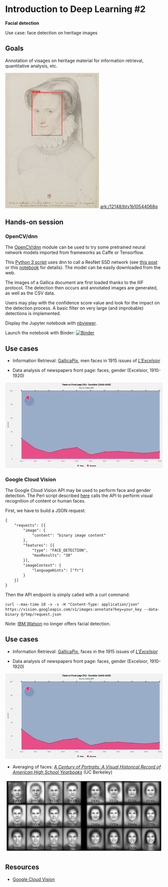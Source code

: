 # Introduction to Deep Learning #2
**Facial detection**

Use case: face detection on heritage images 

## Goals 
Annotation of visages on heritage material for information retrieval, quantitative analysis, etc.

![Face detection on engraving material](https://github.com/altomator/Introduction_to_Deep_Learning-2-Face_Detection/blob/main/images/visage.png)
[ark:/12148/btv1b10544068q](https://gallica.bnf.fr/ark:/12148/btv1b10544068q/f1)


## Hands-on session 

### OpenCV/dnn
The [OpenCV/dnn](https://www.pyimagesearch.com/2018/02/26/face-detection-with-opencv-and-deep-learning/) module can be used to try some pretrained neural network models imported from frameworks as Caffe or Tensorflow.

This [Python 3 script](https://github.com/altomator/Introduction_to_Deep_Learning-2-Face_Detection/blob/main/binder/faces-detection-with-dnn.py) uses dnn to call a ResNet SSD network (see [this post](https://www.pyimagesearch.com/2018/02/26/face-detection-with-opencv-and-deep-learning/) or this [notebook](https://colab.research.google.com/github/dortmans/ml_notebooks/blob/master/face_detection.ipynb) for details). The model can be easily downloaded from the web.

The images of a Gallica document are first loaded thanks to the IIIF protocol. The detection then occurs and annotated images are generated, as well as the CSV data. 

Users may play with the confidence score value and look for the impact on the detection process. A basic filter on very large (and improbable) detections is implemented.

Display the Jupyter notebook with [nbviewer](https://nbviewer.jupyter.org/github/altomator/Introduction_to_Deep_Learning-2-Face_Detection/blob/main/binder/faces-detection-with-dnn.ipynb).

Launch the notebook with Binder:
[![Binder](https://mybinder.org/badge_logo.svg)](https://mybinder.org/v2/gh/altomator/Introduction_to_Deep_Learning-2-Face_Detection/HEAD?filepath=https%3A%2F%2Fgithub.com%2Faltomator%2FIntroduction_to_Deep_Learning-2-Face_Detection%2Fblob%2Fmain%2Fbinder%2Ffaces-detection-with-dnn.ipynb)
## Use cases
- Information Retrieval: [GallicaPix](https://gallicapix.bnf.fr/rest?run=findIllustrations-app.xq&filter=1&start=1&action=first&module=1&locale=fr&similarity=&rValue=&gValue=&bValue=&corpus=1418&sourceTarget=&keyword=&kwTarget=&kwMode=&title=excelsior&author=&publisher=&fromDate=1915-01-01&toDate=1915-12-31&iptc=00&page=true&illTech=00&illFonction=00&illGenre=00&persType=faceM&classif1=&CBIR=*&classif2=&CS=0.5&operator=and&colName=00&size=31&density=26), men faces in 1915 issues of [_L'Excelsior_](https://gallica.bnf.fr/ark:/12148/cb32771891w/date.item)

- Data analysis of newspapers front page: faces, gender (Excelsior, 1910-1920)

![Front pages analysis: genders](https://github.com/altomator/Introduction_to_Deep_Learning-2-Face_Detection/blob/main/images/faces-excelsior.jpg)

### Google Cloud Vision 

The Google Cloud Vision API may be used to perform face and gender detection. The Perl script described [here](https://github.com/altomator/Image_Retrieval) calls the API to perform visual recognition of content or human faces.

First, we have to build a JSON request:

```
{
	"requests": [{
		"image": {
			"content": "binary image content"
		},
		"features": [{
			"type": "FACE_DETECTION",
			"maxResults": "30"
		}],
		"imageContext": {
			"languageHints": ["fr"]
		}
	}]
}
```                 

Then the API endpoint is simply called with a curl command:

```
curl --max-time 10 -v -s -H "Content-Type: application/json" https://vision.googleapis.com/v1/images:annotate?key=your_key --data-binary @/tmp/request.json
```

Note: [IBM Watson](https://www.ibm.com/blogs/policy/facial-recognition-sunset-racial-justice-reforms/) no longer offers facial detection.


## Use cases
- Information Retrieval: [GallicaPix](https://gallicapix.bnf.fr/rest?run=findIllustrations-app.xq&filter=1&start=1&action=first&module=1&locale=fr&similarity=&rValue=&gValue=&bValue=&corpus=1418&sourceTarget=&keyword=&kwTarget=&kwMode=&title=excelsior&author=&publisher=&fromDate=1915-01-01&toDate=1915-12-31&iptc=00&page=true&illTech=00&illFonction=00&illGenre=00&persType=face&classif1=&CBIR=*&classif2=&CS=0.5&operator=and&colName=00&size=31&density=26), faces in the 1915 issues of [_L'Excelsior_](https://gallica.bnf.fr/ark:/12148/cb32771891w/date.item)

- Data analysis of newspapers front page: faces, gender (Excelsior, 1910-1920)

![Front pages analysis: genders](https://github.com/altomator/Introduction_to_Deep_Learning-2-Face_Detection/blob/main/images/faces-excelsior.jpg)

- Averaging of faces: _[A Century of Portraits: A Visual Historical Record of American High School Yearbooks](https://arxiv.org/abs/1511.02575)_ (UC Berkeley)

![Averaging of faces](https://github.com/altomator/Introduction_to_Deep_Learning-2-Face_Detection/blob/main/images/averaging.jpg)

## Resources
- [Google Cloud Vision](https://cloud.google.com/vision/docs/detecting-faces)



